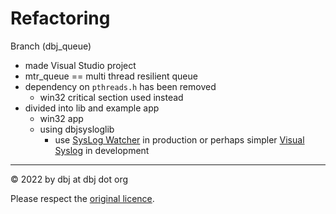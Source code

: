 
# Refactoring 

Branch (dbj_queue)

- made Visual Studio project
- mtr_queue == multi thread resilient queue
- dependency on `pthreads.h` has been removed
  - win32 critical section used instead
- divided into lib and example app
   - win32 app
   - using dbjsysloglib
      - use [SysLog Watcher](https://ezfive.com) in production or perhaps simpler [Visual Syslog](http://maxbelkov.github.io/visualsyslog/) in development

---
&copy; 2022 by dbj at dbj dot org

Please respect the [original licence](LICENSE).